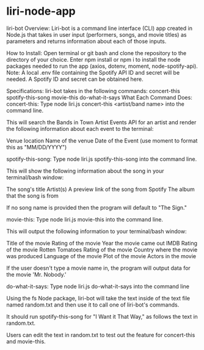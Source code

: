 # liri-node-app

liri-bot
Overview:
Liri-bot is a command line interface (CLI) app created in Node.js that takes in user input (performers, songs, and movie titles) as parameters and returns information about each of those inputs.

How to Install:
Open terminal or git bash and clone the repository to the directory of your choice. Enter npm install or npm i to install the node packages needed to run the app (axios, dotenv, moment, node-spotify-api). Note: A local .env file containing the Spotify API ID and secret will be needed. A Spotify ID and secret can be obtained here.

Specifications:
liri-bot takes in the following commands:
concert-this
spotify-this-song
movie-this
do-what-it-says
What Each Command Does:
concert-this:
Type node liri.js concert-this <artist/band name> into the command line.

<!-- <a target="_blank" rel="noopener noreferrer" href="#"></a>
<img src="concert-this-command.PNG">"concert-this</img> -->

This will search the Bands in Town Artist Events API for an artist and render the following information about each event to the terminal:

Venue location
Name of the venue
Date of the Event (use moment to format this as "MM/DD/YYYY")

<!-- insert image here -->

spotify-this-song:
Type node liri.js spotify-this-song <song name> into the command line.

<!-- insert image file here -->

This will show the following information about the song in your terminal/bash window:

The song's title
Artist(s)
A preview link of the song from Spotify
The album that the song is from

<!-- insert image file here -->

If no song name is provided then the program will default to "The Sign."

movie-this:
Type node liri.js movie-this <movie name> into the command line.

<!-- command line image -->

This will output the following information to your terminal/bash window:

Title of the movie
Rating of the movie
Year the movie came out
IMDB Rating of the movie
Rotten Tomatoes Rating of the movie
Country where the movie was produced
Language of the movie
Plot of the movie
Actors in the movie

<!-- movie command info image here -->

If the user doesn't type a movie name in, the program will output data for the movie 'Mr. Nobody.'

do-what-it-says:
Type node liri.js do-what-it-says into the command line

<!-- insert command line image -->

Using the fs Node package, liri-bot will take the text inside of the text file named random.txt and then use it to call one of liri-bot's commands.

It should run spotify-this-song for "I Want it That Way," as follows the text in random.txt.

<!-- insert spotify command image -->

Users can edit the text in random.txt to test out the feature for concert-this and movie-this.